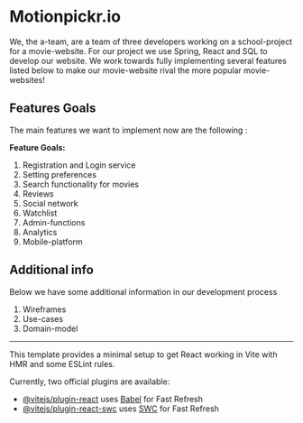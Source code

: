 # Motionpickr.io

We, the a-team, are a team of three developers working on a school-project for a movie-website. For our project we use Spring, React and SQL to develop our website. We work towards fully implementing several features listed below to make our movie-website rival the more popular movie-websites!

## Features Goals
The main features we want to implement now are the following : 

**Feature Goals:**
 1.	Registration and Login service
 2.	Setting preferences
 3.	Search functionality for movies
 4.	Reviews
 5.	Social network
 6.	Watchlist
 7.	Admin-functions
 8.	Analytics
9.	Mobile-platform


## Additional info
Below we have some additional information in our development process 

1. Wireframes
2. Use-cases
3. Domain-model


----

This template provides a minimal setup to get React working in Vite with HMR and some ESLint rules.



Currently, two official plugins are available:

- [@vitejs/plugin-react](https://github.com/vitejs/vite-plugin-react/blob/main/packages/plugin-react/README.md) uses [Babel](https://babeljs.io/) for Fast Refresh
- [@vitejs/plugin-react-swc](https://github.com/vitejs/vite-plugin-react-swc) uses [SWC](https://swc.rs/) for Fast Refresh
